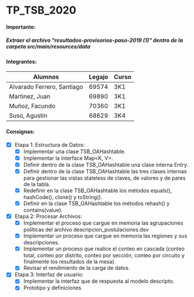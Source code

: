 # TP_TSB_2020

#### Importante:
   ##### Extraer el archivo "resultados-provisorios-paso-2019 (1)" dentro de la carpeta src/main/resources/data

#### Integrantes:
Alumnos | Legajo | Curso
------- | ------ | -----
Alvarado Ferrero, Santiago | 69574 | 3K1
Martinez, Juan | 69890 | 3K1
Muñoz, Facundo | 70360 | 3K1
Suso, Agustin | 68629 | 3K4

#### Consignas:
 - [x] Etapa 1: Estructura de Datos:
    - [x]  Implementar una clase TSB_OAHashtable.
    - [x]  Implementar la interface Map<K, V>.
    - [x]  Definir dentro de la clase TSB_OAHashtable una clase interna Entry.
    - [x]  Definir dentro de la clase TSB_OAHashtable las tres clases internas para gestionar
           las vistas stateless de claves, de valores y de pares de la tabla.
    - [x]  Redefinir en la clase TSB_OAHashtable los métodos equals(), hashCode(), clone()
           y toString().
    - [x]  Definir en la clase TSB_OAHashtable los métodos rehash() y contains(value).
    
 - [x] Etapa 2: Procesar Archivos:
    - [x] Implementar el proceso que cargue en memoria las agrupaciones políticas del archivo
           descripcion_postulaciones.dsv
    - [x] Implementar un proceso que cargue en memoria las regiones y sus descripciones.
    - [x] Implementar un proceso que realice el conteo en cascada (conteo total, conteo por distrito,
          conteo por sección, conteo por circuito y finalmente los resultados de la mesa).
    - [x] Revisar el rendimiento de la carga de datos.
 - [x] Etapa 3: Interfaz de usuario:
    - [x] Implementar la interfaz que de respuesta al modelo descripto.
    - [x] Prototipo y definiciones
